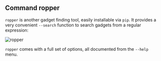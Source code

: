 ## Command ropper

`ropper` is another gadget finding tool, easily installable via `pip`. It
provides a very convenient `--search` function to search gadgets from a regular
expression:

![ropper](https://pbs.twimg.com/media/Cm4f4i5VIAAP-E2.jpg:large)

`ropper` comes with a full set of options, all documented from the `--help` menu.
